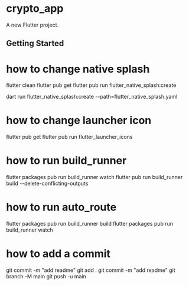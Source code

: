 # crypto_app

A new Flutter project.

## Getting Started


# how to change native splash

flutter clean
flutter pub get
flutter pub run flutter_native_splash:create

dart run flutter_native_splash:create --path=flutter_native_splash.yaml


# how to change launcher icon

flutter pub get
flutter pub run flutter_launcher_icons


# how to run build_runner

flutter packages pub run build_runner watch
flutter pub run build_runner build --delete-conflicting-outputs


# how to run auto_route

flutter packages pub run build_runner build
flutter packages pub run build_runner watch



# how to add a commit

git commit -m "add readme"
git add .
git commit -m "add readme"
git branch -M main
git push -u main

